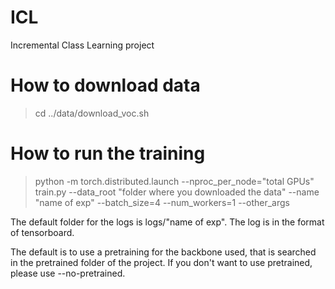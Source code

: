 # ICL
Incremental Class Learning project

# How to download data

> cd <target folder>
> ../data/download_voc.sh
  
# How to run the training

> python -m torch.distributed.launch --nproc_per_node="total GPUs" train.py --data_root "folder where you downloaded the data" --name "name of exp" --batch_size=4 --num_workers=1 --other_args

The default folder for the logs is logs/"name of exp". The log is in the format of tensorboard.

The default is to use a pretraining for the backbone used, that is searched in the pretrained folder of the project. If you don't want to use pretrained, please use --no-pretrained.

